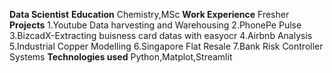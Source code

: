 **Data Scientist**
**Education**
Chemistry,MSc
**Work Experience**
Fresher
**Projects**
1.Youtube Data harvesting and Warehousing
2.PhonePe Pulse
3.BizcadX-Extracting buisness card datas with easyocr
4.Airbnb Analysis
5.Industrial Copper Modelling
6.Singapore Flat Resale
7.Bank Risk Controller Systems
**Technologies used**
Python,Matplot,Streamlit
